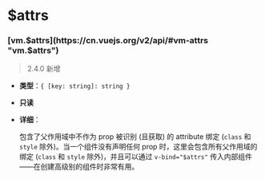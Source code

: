 # $attrs
### [vm.$attrs](https://cn.vuejs.org/v2/api/#vm-attrs "vm.$attrs")

> 2.4.0 新增

-   **类型**：`{ [key: string]: string }`
    
-   **只读**
    
-   **详细**：
    
    包含了父作用域中不作为 prop 被识别 (且获取) 的 attribute 绑定 (`class` 和 `style` 除外)。当一个组件没有声明任何 prop 时，这里会包含所有父作用域的绑定 (`class` 和 `style` 除外)，并且可以通过 `v-bind="$attrs"` 传入内部组件——在创建高级别的组件时非常有用。